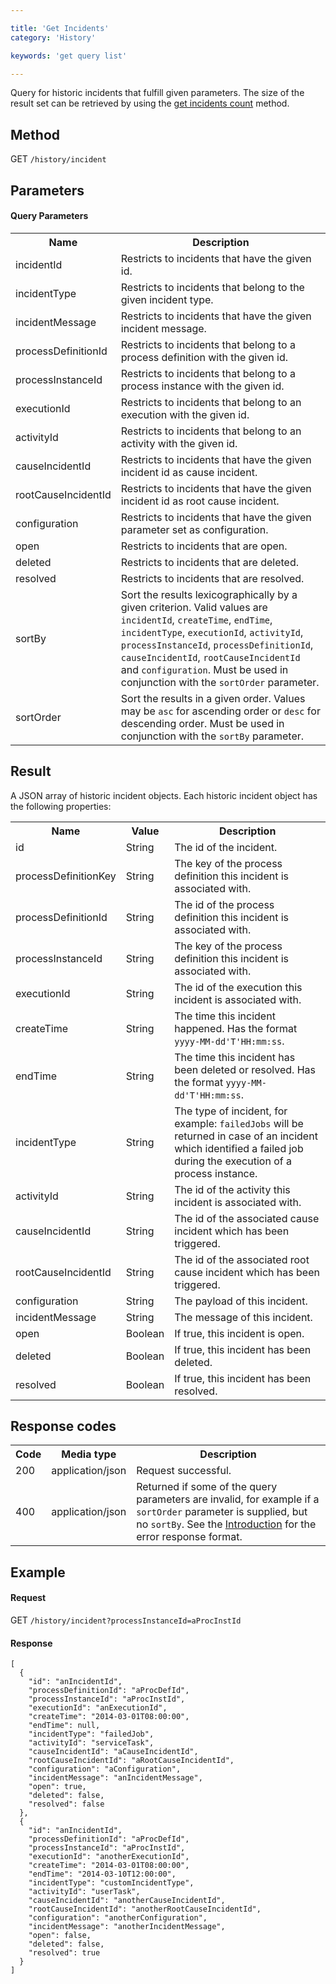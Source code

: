 ```yaml
---

title: 'Get Incidents'
category: 'History'

keywords: 'get query list'

---
```



Query for historic incidents that fulfill given parameters. 
The size of the result set can be retrieved by using the [get incidents count](ref:#history-get-incidents-count) method.


Method
------

GET <code>/history/incident</code>


Parameters
----------  
  
#### Query Parameters

<table class="table table-striped">
  <tr>
    <th>Name</th>
    <th>Description</th>
  </tr>
  <tr>
    <td>incidentId</td>
    <td>Restricts to incidents that have the given id.</td>
  </tr>
  <tr>
    <td>incidentType</td>
    <td>Restricts to incidents that belong to the given incident type.</td>
  </tr>
  <tr>
    <td>incidentMessage</td>
    <td>Restricts to incidents that have the given incident message.</td>
  </tr>
  <tr>
    <td>processDefinitionId</td>
    <td>Restricts to incidents that belong to a process definition with the given id.</td>
  </tr>
  <tr>
    <td>processInstanceId</td>
    <td>Restricts to incidents that belong to a process instance with the given id.</td>
  </tr>
  <tr>
    <td>executionId</td>
    <td>Restricts to incidents that belong to an execution with the given id.</td>
  </tr>
  <tr>
    <td>activityId</td>
    <td>Restricts to incidents that belong to an activity with the given id.</td>
  </tr>
  <tr>
    <td>causeIncidentId</td>
    <td>Restricts to incidents that have the given incident id as cause incident.</td>
  </tr>
  <tr>
    <td>rootCauseIncidentId</td>
    <td>Restricts to incidents that have the given incident id as root cause incident.</td>
  </tr>
  <tr>
    <td>configuration</td>
    <td>Restricts to incidents that have the given parameter set as configuration.</td>
  </tr>
  <tr>
    <td>open</td>
    <td>Restricts to incidents that are open.</td>
  </tr>
  <tr>
    <td>deleted</td>
    <td>Restricts to incidents that are deleted.</td>
  </tr>
  <tr>
    <td>resolved</td>
    <td>Restricts to incidents that are resolved.</td>
  </tr>
  <tr>
    <td>sortBy</td>
    <td>Sort the results lexicographically by a given criterion. Valid values are
    <code>incidentId</code>, <code>createTime</code>, <code>endTime</code>, <code>incidentType</code>, <code>executionId</code>, <code>activityId</code>, <code>processInstanceId</code>, <code>processDefinitionId</code>, <code>causeIncidentId</code>, <code>rootCauseIncidentId</code> and <code>configuration</code>.
    Must be used in conjunction with the <code>sortOrder</code> parameter.</td>
  </tr>  
  <tr>
    <td>sortOrder</td>
    <td>Sort the results in a given order. Values may be <code>asc</code> for ascending order or <code>desc</code> for descending order.
    Must be used in conjunction with the <code>sortBy</code> parameter.</td>
  </tr>
</table>


Result
------

A JSON array of historic incident objects.
Each historic incident object has the following properties:

<table class="table table-striped">
  <tr>
    <th>Name</th>
    <th>Value</th>
    <th>Description</th>
  </tr>
  <tr>
    <td>id</td>
    <td>String</td>
    <td>The id of the incident.</td>
  </tr>
  <tr>
    <td>processDefinitionKey</td>
    <td>String</td>
    <td>The key of the process definition this incident is associated with.</td>
  </tr>
  <tr>
    <td>processDefinitionId</td>
    <td>String</td>
    <td>The id of the process definition this incident is associated with.</td>
  </tr>
  <tr>
    <td>processInstanceId</td>
    <td>String</td>
    <td>The key of the process definition this incident is associated with.</td>
  </tr>
  <tr>
    <td>executionId</td>
    <td>String</td>
    <td>The id of the execution this incident is associated with.</td>
  </tr>  
  <tr>
    <td>createTime</td>
    <td>String</td>
    <td>The time this incident happened. Has the format <code>yyyy-MM-dd'T'HH:mm:ss</code>.</td>
  </tr>
  <tr>
    <td>endTime</td>
    <td>String</td>
    <td>The time this incident has been deleted or resolved. Has the format <code>yyyy-MM-dd'T'HH:mm:ss</code>.</td>
  </tr>
  <tr>
    <td>incidentType</td>
    <td>String</td>
    <td>The type of incident, for example: <code>failedJobs</code> will be returned in case of an incident which identified a failed job during the execution of a process instance.</td>
  </tr>
  <tr>
    <td>activityId</td>
    <td>String</td>
    <td>The id of the activity this incident is associated with.</td>
  </tr>
  <tr>
    <td>causeIncidentId</td>
    <td>String</td>
    <td>The id of the associated cause incident which has been triggered.</td>
  </tr>
  <tr>
    <td>rootCauseIncidentId</td>
    <td>String</td>
    <td>The id of the associated root cause incident which has been triggered.</td>
  </tr>
  <tr>
    <td>configuration</td>
    <td>String</td>
    <td>The payload of this incident.</td>
  </tr>
  <tr>
    <td>incidentMessage</td>
    <td>String</td>
    <td>The message of this incident.</td>
  </tr>
  <tr>
    <td>open</td>
    <td>Boolean</td>
    <td>If true, this incident is open.</td>
  </tr>
  <tr>
    <td>deleted</td>
    <td>Boolean</td>
    <td>If true, this incident has been deleted.</td>
  </tr>
  <tr>
    <td>resolved</td>
    <td>Boolean</td>
    <td>If true, this incident has been resolved.</td>
  </tr>
</table>


Response codes
--------------  

<table class="table table-striped">
  <tr>
    <th>Code</th>
    <th>Media type</th>
    <th>Description</th>
  </tr>
  <tr>
    <td>200</td>
    <td>application/json</td>
    <td>Request successful.</td>
  </tr>
  <tr>
    <td>400</td>
    <td>application/json</td>
    <td>Returned if some of the query parameters are invalid, for example if a <code>sortOrder</code> parameter is supplied, but no <code>sortBy</code>. See the <a href="ref:#overview-introduction">Introduction</a> for the error response format.</td>
  </tr>
</table>


Example
-------

#### Request

<!-- TODO: Insert a 'real' example -->
GET <code>/history/incident?processInstanceId=aProcInstId</code>
  
#### Response

    [
      {
        "id": "anIncidentId",
        "processDefinitionId": "aProcDefId",
        "processInstanceId": "aProcInstId",
        "executionId": "anExecutionId",
        "createTime": "2014-03-01T08:00:00",
        "endTime": null,
        "incidentType": "failedJob",
        "activityId": "serviceTask",
        "causeIncidentId": "aCauseIncidentId",
        "rootCauseIncidentId": "aRootCauseIncidentId",
        "configuration": "aConfiguration",
        "incidentMessage": "anIncidentMessage",
        "open": true,
        "deleted": false,
        "resolved": false
      },
      {
        "id": "anIncidentId",
        "processDefinitionId": "aProcDefId",
        "processInstanceId": "aProcInstId",
        "executionId": "anotherExecutionId",
        "createTime": "2014-03-01T08:00:00",
        "endTime": "2014-03-10T12:00:00",
        "incidentType": "customIncidentType",
        "activityId": "userTask",
        "causeIncidentId": "anotherCauseIncidentId",
        "rootCauseIncidentId": "anotherRootCauseIncidentId",
        "configuration": "anotherConfiguration",
        "incidentMessage": "anotherIncidentMessage",
        "open": false,
        "deleted": false,
        "resolved": true
      }
    ]
